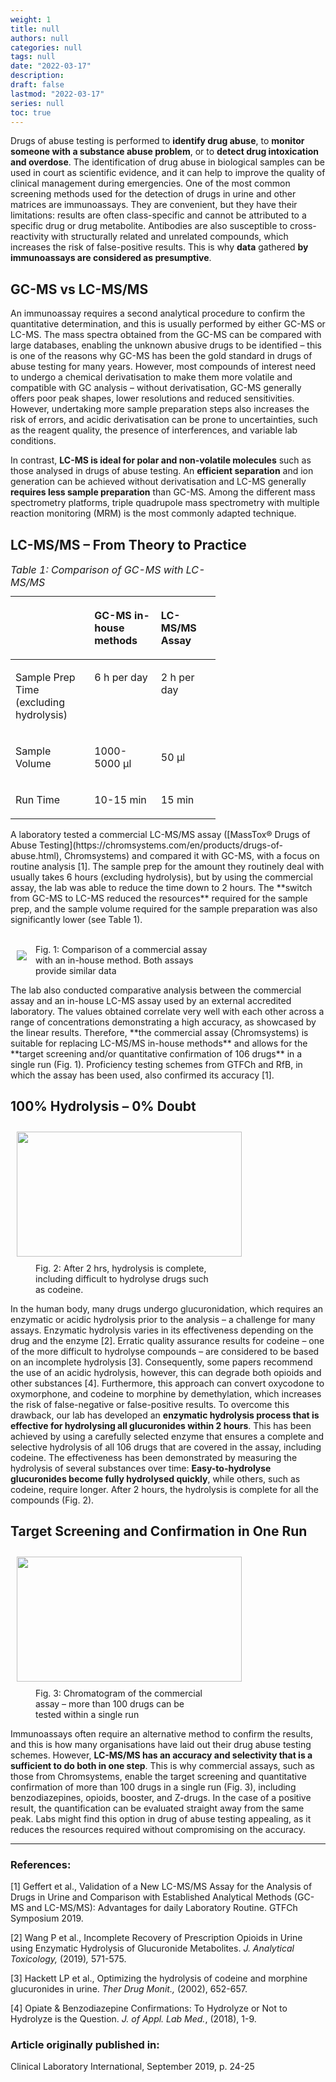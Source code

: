 ```yaml
---
weight: 1
title: null
authors: null
categories: null
tags: null
date: "2022-03-17"
description:  
draft: false
lastmod: "2022-03-17"
series: null
toc: true
---
```




<!--more-->

Drugs of abuse testing is performed to **identify drug abuse**, to **monitor someone with a substance abuse problem**, or to **detect drug intoxication and overdose**. The identification of drug abuse in biological samples can be used in court as scientific evidence, and it can help to improve the quality of clinical management during emergencies. One of the most common screening methods used for the detection of drugs in urine and other matrices are immunoassays. They are convenient, but they have their limitations: results are often class-specific and cannot be attributed to a specific drug or drug metabolite. Antibodies are also susceptible to cross-reactivity with structurally related and unrelated compounds, which increases the risk of false-positive results. This is why **data** gathered **by immunoassays are considered as presumptive**.

## GC-MS vs LC-MS/MS

An immunoassay requires a second analytical procedure to confirm the quantitative determination, and this is usually performed by either GC-MS or LC-MS. The mass spectra obtained from the GC-MS can be compared with large databases, enabling the unknown abusive drugs to be identified – this is one of the reasons why GC-MS has been the gold standard in drugs of abuse testing for many years. However, most compounds of interest need to undergo a chemical derivatisation to make them more volatile and compatible with GC analysis – without derivatisation, GC-MS generally offers poor peak shapes, lower resolutions and reduced sensitivities. However, undertaking more sample preparation steps also increases the risk of errors, and acidic derivatisation can be prone to uncertainties, such as the reagent quality, the presence of interferences, and variable lab conditions.

In contrast, **LC-MS is ideal for polar and non-volatile molecules** such as those analysed in drugs of abuse testing. An **efficient separation** and ion generation can be achieved without derivatisation and LC-MS generally **requires less sample preparation** than GC-MS. Among the different mass spectrometry platforms, triple quadrupole mass spectrometry with multiple reaction monitoring (MRM) is the most commonly adapted technique.

## LC-MS/MS – From Theory to Practice

<div class = "row">
<table class = "column_right" style="width:65%;">
  <caption style="text-align:left", align = "top"><i>Table 1: Comparison of GC-MS with LC-MS/MS</i></caption>
  <colgroup>
    <col style="width: 25%" /><col style="width: 20%" /><col style="width: 20%" />
  </colgroup>
  <thead>
  <tr style="text-align:left" class="header">
    <th><p></p></th><th><p>GC-MS in-house methods</p></th><th><p>LC-MS/MS Assay</p></th>
  </tr>
  </thead>
  <tbody>
    <tr class="odd">
      <td VALIGN=Middle><p>
      Sample Prep Time (excluding hydrolysis)
      </p></td>
      <td VALIGN=TOP><p>
      6 h per day
      </p></td>
      <td VALIGN=TOP><p>
      2 h per day
      </p></td>
    </tr>
    <tr class="even">
      <td><p>Sample Volume
      </p></td>
      <td><p>1000-5000 µl
      </p></td>
      <td><p>50 µl
      </p></td>
    </tr>
    <tr class="odd">
      <td VALIGN=Middle><p>
      Run Time
      </p></td>
      <td VALIGN=TOP><p>
      10-15 min
      </p></td>
      <td VALIGN=TOP><p>
      15 min
      </p></td>
    </tr>
  </tbody>
</table>
A laboratory tested a commercial LC-MS/MS assay ([MassTox® Drugs of Abuse Testing](https://chromsystems.com/en/products/drugs-of-abuse.html), Chromsystems) and compared it with GC-MS, with a focus on routine analysis [1]. The sample prep for the amount they routinely deal with usually takes 6 hours (excluding hydrolysis), but by using the commercial assay, the lab was able to reduce the time down to 2 hours. The **switch from GC-MS to LC-MS reduced the resources** required for the sample prep, and the sample volume required for the sample preparation was also significantly lower (see Table 1).
</div>

<br>
<div class = "row">
  <div class= "column_right" style="width:360px;">
<img src = "/docs/images/Drugs-of-Abuse-Article-Comparison.jpg" style ="float: left" HSPACE="10" VSPACE="10"/>  
<figure class = "caption">
Fig. 1: Comparison of a commercial assay with an in-house method. Both assays provide similar data
</figure>
  </div>
  The lab also conducted comparative analysis between the commercial assay and an in-house LC-MS assay used by an external accredited laboratory. The values obtained correlate very well with each other across a range of concentrations demonstrating a high accuracy, as showcased by the linear results. Therefore, **the commercial assay (Chromsystems) is suitable for replacing LC-MS/MS in-house methods** and allows for the **target screening and/or quantitative confirmation of 106 drugs** in a single run (Fig. 1). Proficiency testing schemes from GTFCh and RfB, in which the assay has been used, also confirmed its accuracy [1].  
</div>  


## 100% Hydrolysis – 0% Doubt

<div class ="row">
  <div class= "column_right" style="width:360px;">
<img width ="360" height= "200" src = "/docs/images/Drugs-of-Abuse-Article-Hydrolysis.jpg" style ="float: left" HSPACE="10" VSPACE="10"/>
<figure class = "caption">
Fig. 2: After 2 hrs, hydrolysis is complete, including difficult to hydrolyse drugs such as codeine.
</figure>
</div>

In the human body, many drugs undergo glucuronidation, which requires an enzymatic or acidic hydrolysis prior to the analysis – a challenge for many assays. Enzymatic hydrolysis varies in its effectiveness depending on the drug and the enzyme [2]. Erratic quality assurance results for codeine – one of the more difficult to hydrolyse compounds – are considered to be based on an incomplete hydrolysis [3]. Consequently, some papers recommend the use of an acidic hydrolysis, however, this can degrade both opioids and other substances [4]. Furthermore, this approach can convert oxycodone to oxymorphone, and codeine to morphine by demethylation, which increases the risk of false-negative or false-positive results. To overcome this drawback, our lab has developed an **enzymatic hydrolysis process that is effective for hydrolysing all glucuronides within 2 hours**. This has been achieved by using a carefully selected enzyme that ensures a complete and selective hydrolysis of all 106 drugs that are covered in the assay, including codeine. The effectiveness has been demonstrated by measuring the hydrolysis of several substances over time: **Easy-to-hydrolyse glucuronides become fully hydrolysed quickly**, while others, such as codeine, require longer. After 2 hours, the hydrolysis is complete for all the compounds (Fig. 2).
</div>


## Target Screening and Confirmation in One Run

<div class = "row">
  <div class = "column_left" style = "width: 360px;">
  <img width ="360" height= "200" src = "/docs/images/Drugs-of-Abuse-Article-Chromatogram.jpg" style ="float: left" HSPACE="10" VSPACE="10"/>
  <figure class = "caption">
  Fig. 3: Chromatogram of the commercial assay – more than 100 drugs can be tested within a single run
  <figure>
  </div>
Immunoassays often require an alternative method to confirm the results, and this is how many organisations have laid out their drug abuse testing schemes. However, <b>LC-MS/MS has an accuracy and selectivity that is a sufficient to do both in one step</b>. This is why commercial assays, such as those from Chromsystems, enable the target screening and quantitative confirmation of more than 100 drugs in a single run (Fig. 3), including benzodiazepines, opioids, booster, and Z-drugs. In the case of a positive result, the quantification can be evaluated straight away from the same peak. Labs might find this option in drug of abuse testing appealing, as it reduces the resources required without compromising on the accuracy.
</div>

---

### References:

[1] Geffert et al., Validation of a New LC-MS/MS Assay for the Analysis of Drugs in Urine and Comparison with Established Analytical Methods (GC-MS and LC-MS/MS): Advantages for daily Laboratory Routine. GTFCh Symposium 2019.

[2] Wang P et al., Incomplete Recovery of Prescription Opioids in Urine using Enzymatic Hydrolysis of Glucuronide Metabolites. *J. Analytical Toxicology,* (2019)*,* 571-575.

[3] Hackett LP et al., Optimizing the hydrolysis of codeine and morphine glucuronides in urine. *Ther Drug Monit.,* (2002), 652-657.

[4] Opiate & Benzodiazepine Confirmations: To Hydrolyze or Not to Hydrolyze is the Question. *J. of Appl. Lab Med.*, (2018), 1-9.

### Article originally published in:

Clinical Laboratory International, September 2019, p. 24-25